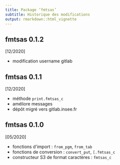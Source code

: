 ```yaml
---
title: Package ‘fmtsas’
subtitle: Historique des modifications
output: rmarkdown::html_vignette
---
```


## fmtsas 0.1.2

[12/2020]

* modification username gitlab

## fmtsas 0.1.1

[12/2020]

* méthode `print.fmtsas_c`
* améliore messages
* dépôt migré vers gitlab.insee.fr

## fmtsas 0.1.0

[05/2020]

* fonctions d'import : `from_pgm`, `from_tab`
* fonctions de conversion : `convert_put`, `[.fmtsas_c`
* constructeur S3 de format caractères : `fmtsas_c`
